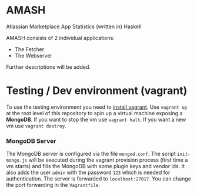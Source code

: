 # AMASH

Atlassian Marketplace App Statistics (written in) Haskell

AMASH consists of 2 individual applications:
- The Fetcher
- The Webserver

Further descriptions will be added.

# Testing / Dev environment (vagrant)

To use the testing environment you need to [install vagrant](https://www.vagrantup.com/downloads.html).
Use `vagrant up` at the root level of this repository to spin up a virtual machine exposing a **MongoDB**.
If you want to stop the vm use `vagrant halt`. If you want a new vm use `vagrant destroy`.

### MongoDB Server
The MongoDB server is configured via the file `mongod.conf`.
The script `init-mongo.js` will be executed during the vagrant provision process (first time a vm starts)
and fills the MongoDB with some plugin keys and vendor ids.
It also adds the user `admin` with the password `123` which is needed for authentication.
The server is forwarded to `localhost:27017`.
You can change the port forwarding in the `Vagrantfile`.